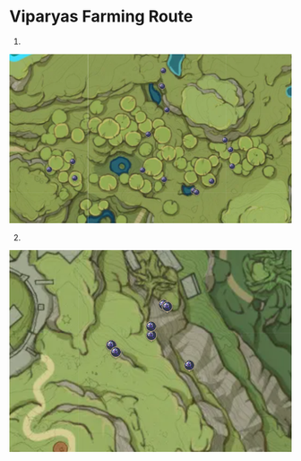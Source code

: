# Viparyas Farming Route
1.

![Viparyas-Route-1](./viparyas-route-1.png)

2.

![Viparyas-Route-2](./viparyas-route-2.png)